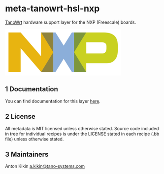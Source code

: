 # meta-tanowrt-hsl-nxp

[TanoWrt](https://github.com/tano-systems/meta-tanowrt) hardware support layer for the NXP (Freescale) boards.

<img src="../docs/common/images/logos/nxp.svg" height ="150px" />

## 1 Documentation

You can find documentation for this layer [here](https://tano-systems.github.io/meta-tanowrt/layers/meta-tanowrt-hsl-nxp/index.html).

## 2 License

All metadata is MIT licensed unless otherwise stated. Source code included in tree for individual recipes is under the LICENSE stated in each recipe (.bb file) unless otherwise stated.

## 3 Maintainers

Anton Kikin <a.kikin@tano-systems.com>
